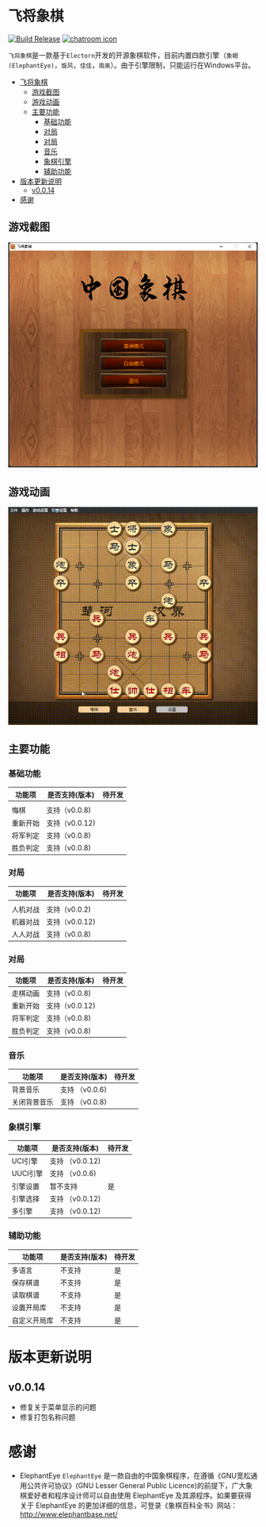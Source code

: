 # 飞将象棋
[![Build Release](https://github.com/imbatony/electorn-chinese-chess/actions/workflows/release.yml/badge.svg?branch=v0.0.13)](https://github.com/imbatony/electorn-chinese-chess/actions/workflows/release.yml)
[![chatroom icon](https://patrolavia.github.io/telegram-badge/chat.png)](https://t.me/fjchess)

`飞将象棋`是一款基于`Electorn`开发的开源象棋软件，目前内置四款引擎（`象眼(ElephantEye)`，`旋风`，`佳佳`，`南奥`）。由于引擎限制，只能运行在Windows平台。

- [飞将象棋](#飞将象棋)
  - [游戏截图](#游戏截图)
  - [游戏动画](#游戏动画)
  - [主要功能](#主要功能)
    - [基础功能](#基础功能)
    - [对局](#对局)
    - [对局](#对局-1)
    - [音乐](#音乐)
    - [象棋引擎](#象棋引擎)
    - [辅助功能](#辅助功能)
- [版本更新说明](#版本更新说明)
  - [v0.0.14](#v0014)
- [感谢](#感谢)
## 游戏截图
![游戏截图](screeshot\screenshot.png "游戏截图")
## 游戏动画
![游戏动画](screeshot\video.gif "游戏动画")

## 主要功能
### 基础功能

| 功能项   | 是否支持(版本) | 待开发 |
| -------- | -------------- | ------ |
|          |                |        |
| 悔棋     | 支持（v0.0.8)  |        |
| 重新开始 | 支持（v0.0.12) |        |
| 将军判定 | 支持（v0.0.8)  |        |
| 胜负判定 | 支持（v0.0.8)  |        |
### 对局

| 功能项   | 是否支持(版本) | 待开发 |
| -------- | -------------- | ------ |
|          |                |        |
| 人机对战 | 支持（v0.0.2)  |        |
| 机器对战 | 支持（v0.0.12) |        |
| 人人对战 | 支持（v0.0.8)  |        |

### 对局

| 功能项   | 是否支持(版本) | 待开发 |
| -------- | -------------- | ------ |
| 走棋动画 | 支持（v0.0.8)  |        |
| 重新开始 | 支持（v0.0.12) |        |
| 将军判定 | 支持（v0.0.8)  |        |
| 胜负判定 | 支持（v0.0.8)  |        |

### 音乐
| 功能项       | 是否支持(版本) | 待开发 |
| ------------ | -------------- | ------ |
| 背景音乐     | 支持 （v0.0.6) |        |
| 关闭背景音乐 | 支持 （v0.0.8) |        |
### 象棋引擎
| 功能项   | 是否支持(版本)  | 待开发 |
| -------- | --------------- | ------ |
| UCI引擎  | 支持 （v0.0.12) |        |
| UUCI引擎 | 支持 （v0.0.6)  |        |
| 引擎设置 | 暂不支持        | 是     |
| 引擎选择 | 支持 （v0.0.12) |        |
| 多引擎   | 支持 （v0.0.12) |        |
### 辅助功能
| 功能项       | 是否支持(版本) | 待开发 |
| ------------ | -------------- | ------ |
| 多语言       | 不支持         | 是     |
| 保存棋谱     | 不支持         | 是     |
| 读取棋谱     | 不支持         | 是     |
| 设置开局库   | 不支持         | 是     |
| 自定义开局库 | 不支持         | 是     |

# 版本更新说明

## v0.0.14
- 修复关于菜单显示的问题
- 修复打包名称问题

# 感谢

- ElephantEye `ElephantEye` 是一款自由的中国象棋程序，在遵循《GNU宽松通用公共许可协议》(GNU Lesser General Public Licence)的前提下，广大象棋爱好者和程序设计师可以自由使用 ElephantEye 及其源程序。如果要获得关于 ElephantEye 的更加详细的信息，可登录《象棋百科全书》网站：http://www.elephantbase.net/